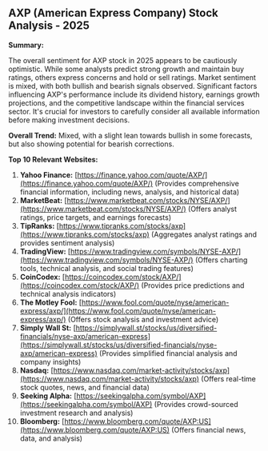 ## AXP (American Express Company) Stock Analysis - 2025

**Summary:**

The overall sentiment for AXP stock in 2025 appears to be cautiously optimistic. While some analysts predict strong growth and maintain buy ratings, others express concerns and hold or sell ratings.  Market sentiment is mixed, with both bullish and bearish signals observed.  Significant factors influencing AXP's performance include its dividend history, earnings growth projections, and the competitive landscape within the financial services sector.  It's crucial for investors to carefully consider all available information before making investment decisions.

**Overall Trend:** Mixed, with a slight lean towards bullish in some forecasts, but also showing potential for bearish corrections.

**Top 10 Relevant Websites:**

1. **Yahoo Finance:** [https://finance.yahoo.com/quote/AXP/](https://finance.yahoo.com/quote/AXP/) (Provides comprehensive financial information, including news, analysis, and historical data)
2. **MarketBeat:** [https://www.marketbeat.com/stocks/NYSE/AXP/](https://www.marketbeat.com/stocks/NYSE/AXP/) (Offers analyst ratings, price targets, and earnings forecasts)
3. **TipRanks:** [https://www.tipranks.com/stocks/axp](https://www.tipranks.com/stocks/axp) (Aggregates analyst ratings and provides sentiment analysis)
4. **TradingView:** [https://www.tradingview.com/symbols/NYSE-AXP/](https://www.tradingview.com/symbols/NYSE-AXP/) (Offers charting tools, technical analysis, and social trading features)
5. **CoinCodex:** [https://coincodex.com/stock/AXP/](https://coincodex.com/stock/AXP/) (Provides price predictions and technical analysis indicators)
6. **The Motley Fool:** [https://www.fool.com/quote/nyse/american-express/axp/](https://www.fool.com/quote/nyse/american-express/axp/) (Offers stock analysis and investment advice)
7. **Simply Wall St:** [https://simplywall.st/stocks/us/diversified-financials/nyse-axp/american-express](https://simplywall.st/stocks/us/diversified-financials/nyse-axp/american-express) (Provides simplified financial analysis and company insights)
8. **Nasdaq:** [https://www.nasdaq.com/market-activity/stocks/axp](https://www.nasdaq.com/market-activity/stocks/axp) (Offers real-time stock quotes, news, and financial data)
9. **Seeking Alpha:** [https://seekingalpha.com/symbol/AXP](https://seekingalpha.com/symbol/AXP) (Provides crowd-sourced investment research and analysis)
10. **Bloomberg:** [https://www.bloomberg.com/quote/AXP:US](https://www.bloomberg.com/quote/AXP:US) (Offers financial news, data, and analysis)